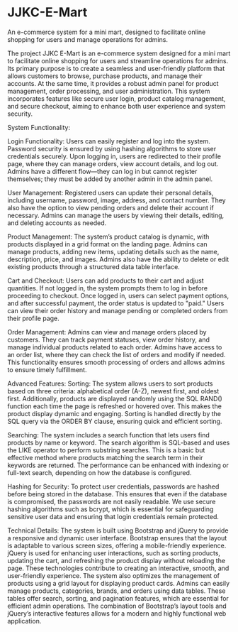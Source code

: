 # JJKC-E-Mart
An e-commerce system for a mini mart, designed to facilitate online shopping for users and manage operations for admins.

The project JJKC E-Mart is an e-commerce system designed for a mini mart to facilitate online shopping for users and streamline operations for admins. Its primary purpose is to create a seamless and user-friendly platform that allows customers to browse, purchase products, and manage their accounts. At the same time, it provides a robust admin panel for product management, order processing, and user administration. This system incorporates features like secure user login, product catalog management, and secure checkout, aiming to enhance both user experience and system security.

System Functionality:

Login Functionality: Users can easily register and log into the system. Password security is ensured by using hashing algorithms to store user credentials securely. Upon logging in, users are redirected to their profile page, where they can manage orders, view account details, and log out. Admins have a different flow—they can log in but cannot register themselves; they must be added by another admin in the admin panel.

User Management: Registered users can update their personal details, including username, password, image, address, and contact number. They also have the option to view pending orders and delete their account if necessary. Admins can manage the users by viewing their details, editing, and deleting accounts as needed.

Product Management: The system’s product catalog is dynamic, with products displayed in a grid format on the landing page. Admins can manage products, adding new items, updating details such as the name, description, price, and images. Admins also have the ability to delete or edit existing products through a structured data table interface.

Cart and Checkout: Users can add products to their cart and adjust quantities. If not logged in, the system prompts them to log in before proceeding to checkout. Once logged in, users can select payment options, and after successful payment, the order status is updated to "paid." Users can view their order history and manage pending or completed orders from their profile page.

Order Management: Admins can view and manage orders placed by customers. They can track payment statuses, view order history, and manage individual products related to each order. Admins have access to an order list, where they can check the list of orders and modify if needed. This functionality ensures smooth processing of orders and allows admins to ensure timely fulfillment.

Advanced Features:
Sorting: The system allows users to sort products based on three criteria: alphabetical order (A-Z), newest first, and oldest first. Additionally, products are displayed randomly using the SQL RAND() function each time the page is refreshed or hovered over. This makes the product display dynamic and engaging. Sorting is handled directly by the SQL query via the ORDER BY clause, ensuring quick and efficient sorting.

Searching: The system includes a search function that lets users find products by name or keyword. The search algorithm is SQL-based and uses the LIKE operator to perform substring searches. This is a basic but effective method where products matching the search term in their keywords are returned. The performance can be enhanced with indexing or full-text search, depending on how the database is configured.

Hashing for Security: To protect user credentials, passwords are hashed before being stored in the database. This ensures that even if the database is compromised, the passwords are not easily readable. We use secure hashing algorithms such as bcrypt, which is essential for safeguarding sensitive user data and ensuring that login credentials remain protected.

Technical Details:
The system is built using Bootstrap and jQuery to provide a responsive and dynamic user interface. Bootstrap ensures that the layout is adaptable to various screen sizes, offering a mobile-friendly experience. jQuery is used for enhancing user interactions, such as sorting products, updating the cart, and refreshing the product display without reloading the page. These technologies contribute to creating an interactive, smooth, and user-friendly experience. 
The system also optimizes the management of products using a grid layout for displaying product cards. Admins can easily manage products, categories, brands, and orders using data tables. These tables offer search, sorting, and pagination features, which are essential for efficient admin operations. The combination of Bootstrap’s layout tools and jQuery’s interactive features allows for a modern and highly functional web application.


